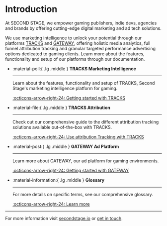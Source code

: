 # Introduction

At SECOND STAGE, we empower gaming publishers, indie devs, agencies and brands by offering cutting-edge digital marketing and ad tech solutions.

We use marketing intelligence to unlock your potential through our platforms [TRACKS](https://tracks.secondstage.io) and [GATEWAY](https://secondstage.io/gateway/), offering holistic media analytics, full funnel attribution tracking and granular targeted performance advertising options dedicated to gaming clients. Learn more about the features, functionality and setup of our platforms through our documentation.


<div class="grid cards" markdown>

-   :material-poll:{ .lg .middle } __TRACKS Marketing Intelligence__

    ---

    Learn about the features, functionality and setup of TRACKS, Second Stage's marketing intelligence platform for gaming.

    [:octicons-arrow-right-24: Getting started with TRACKS](/tracks/overview/)

-   :material-file:{ .lg .middle } __TRACKS Attribution__

    ---

    Check out our comprehensive guide to the different attribution tracking solutions available out-of-the-box with TRACKS.

    [:octicons-arrow-right-24: Use attribution Tracking with TRACKS](/tracks/attribution-tracking/)

-   :material-post:{ .lg .middle } __GATEWAY Ad Platform__

    ---

    Learn more about GATEWAY, our ad platform for gaming environments.

    [:octicons-arrow-right-24: Getting started with GATEWAY](/gateway/overview/)

-   :material-information:{ .lg .middle } __Glossary__

    ---

    For more details on specific terms, see our comprehensive glossary.

    [:octicons-arrow-right-24: Learn more](/glossary/)

</div>

---

For more information visit [secondstage.io](https://secondstage.io) or [get in touch](https://secondstage.io/contact/).
